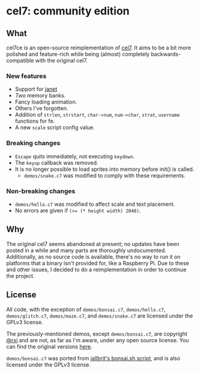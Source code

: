 # cel7: community edition

## What

cel7ce is an open-source reimplementation of
[cel7](https://github.com/kiedtl/cel7). It aims to be a bit more polished and
feature-rich while being (almost) completely backwards-compatible with the
original cel7.

### New features

- Support for [janet](https://janet-lang.org)
- *Two* memory banks.
- Fancy loading animation.
- Others I've forgotten.
- Addition of `strlen`, `strstart`, `char->num`, `num->char`, `strat`,
  `username` functions for fe.
- A new `scale` script config value.

### Breaking changes

- `Escape` quits immediately, not executing `keydown`.
- The `keyup` callback was removed.
- It is no longer possible to load sprites into memory before init() is
  called.
  - `demos/snake.c7` was modified to comply with these requirements.

### Non-breaking changes

- `demos/hello.c7` was modified to affect scale and text placement.
- No errors are given if `(>= (* height width) 2048)`.

## Why

The original cel7 seems abandoned at present; no updates have been posted in
a while and many parts are thoroughly undocumented. Additionally, as no
source code is available, there's no way to run it on platforms that a binary
isn't provided for, like a Raspberry Pi. Due to these and other issues, I
decided to do a reimplementation in order to continue the project.

## License

All code, with the exception of `demos/bonsai.c7`, `demos/hello.c7`,
`demos/glitch.c7`, `demos/maze.c7`, and `demos/snake.c7` are licensed under the
GPLv3 license.

The previously-mentioned demos, except `demos/bonsai.c7`, are copyright
[@rxi](https://github.com/rxi) and are not, as far as I'm aware, under any open
source license. You can find the original versions
[here](https://rxi.itch.io/cel7).

`demos/bonsai.c7` was ported from [jallbrit's bonsai.sh
script](https://gitlab.com/jallbrit/bonsai.sh), and is also licensed under the
GPLv3 license.
